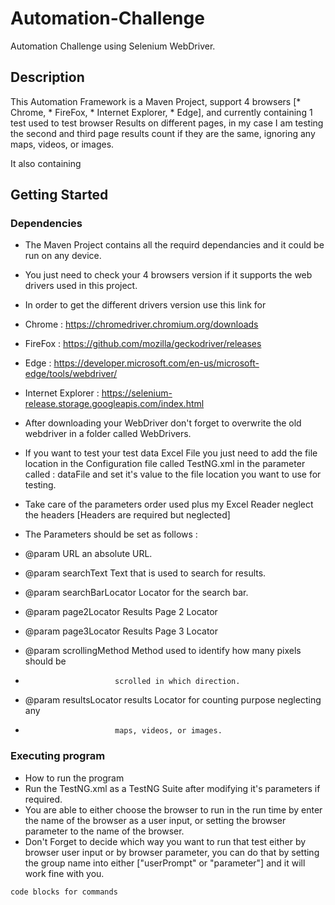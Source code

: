 # Automation-Challenge
Automation Challenge using Selenium WebDriver.

## Description

This Automation Framework is a Maven Project, support 4 browsers [* Chrome, * FireFox, * Internet Explorer, * Edge], and currently containing 1 test used to test browser Results on different pages, in my case I am testing the second and third page results count if they are the same, ignoring any maps, videos, or images. 

It also containing 

## Getting Started

### Dependencies

* The Maven Project contains all the requird dependancies and it could be run on any device.
* You just need to check your 4 browsers version if it supports the web drivers used in this project.
* In order to get the different drivers version use this link for
* Chrome : https://chromedriver.chromium.org/downloads
* FireFox : https://github.com/mozilla/geckodriver/releases
* Edge : https://developer.microsoft.com/en-us/microsoft-edge/tools/webdriver/
* Internet Explorer : https://selenium-release.storage.googleapis.com/index.html

* After downloading your WebDriver don't forget to overwrite the old webdriver in a folder called WebDrivers.


* If you want to test your test data Excel File you just need to add the file location in the Configuration file called TestNG.xml in the parameter called : dataFile and set it's value to the file location you want to use for testing.

* Take care of the parameters order used plus my Excel Reader neglect the headers [Headers are required but neglected]
* The Parameters should be set as follows :
* @param URL              an absolute URL.
* @param searchText       Text that is used to search for results.
* @param searchBarLocator Locator for the search bar.
* @param page2Locator     Results Page 2 Locator
* @param page3Locator     Results Page 3 Locator
* @param scrollingMethod  Method used to identify how many pixels should be
*                         scrolled in which direction.
* @param resultsLocator   results Locator for counting purpose neglecting any
*                         maps, videos, or images.


### Executing program

* How to run the program 
* Run the TestNG.xml as a TestNG Suite after modifying it's parameters if required.
* You are able to either choose the browser to run in the run time by enter the name of the browser as a user input, or setting the browser parameter to the name of the browser.
* Don't Forget to decide which way you want to run that test either by browser user input or by browser parameter, you can do that by setting the group name into either ["userPrompt" or "parameter"] and it will work fine with you.
```
code blocks for commands
```
